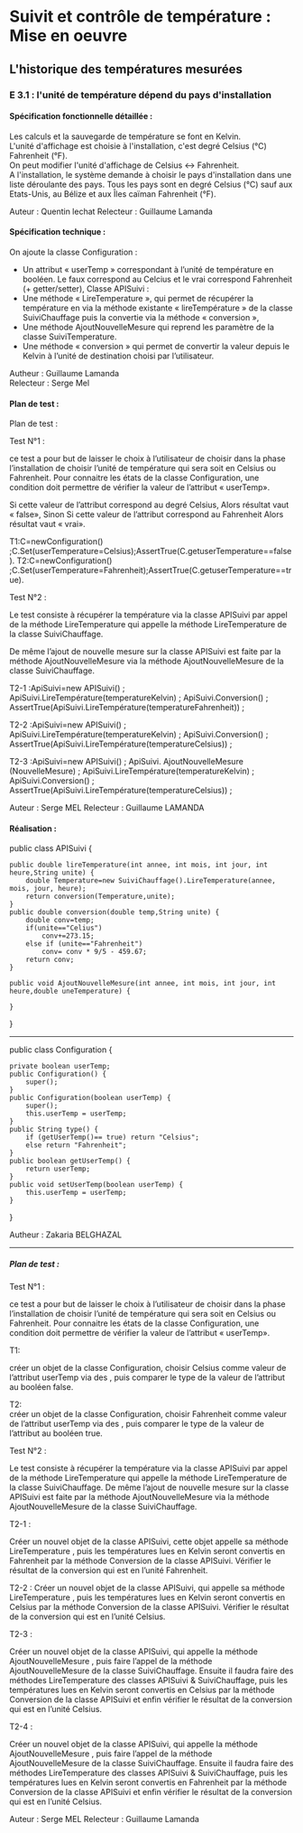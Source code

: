 # Suivit et contrôle de température : Mise en oeuvre
## L'historique des températures mesurées

### E 3.1 : l'unité de température dépend du pays d'installation

#### Spécification fonctionnelle détaillée :

Les calculs et la sauvegarde de température se font en Kelvin.  
L'unité d'affichage est choisie à l'installation, c'est degré Celsius (°C) Fahrenheit (°F).  
On peut modifier l'unité d'affichage de Celsius <-> Fahrenheit.  
A l'installation, le système demande à choisir le pays d'installation dans une liste déroulante des pays. Tous les pays sont en degré Celsius (°C) sauf aux Etats-Unis, au Bélize et aux Îles caïman  Fahrenheit (°F).  

Auteur : Quentin lechat
Relecteur : Guillaume Lamanda

#### Spécification technique :

On ajoute la classe Configuration :
- Un attribut « userTemp » correspondant à l’unité de température en booléen. Le faux correspond au Celcius et le vrai correspond Fahrenheit (+ getter/setter),
Classe APISuivi : 
- Une méthode « LireTemperature », qui permet de récupérer la température en via la méthode existante « lireTempérature » de la classe SuiviChauffage puis la convertie via la méthode « conversion »,
- Une méthode AjoutNouvelleMesure qui reprend les paramètre de la classe SuiviTemperature.
- Une méthode « conversion » qui permet de convertir la valeur depuis le Kelvin à l’unité de destination choisi par l’utilisateur.  

Autheur : Guillaume Lamanda  
Relecteur : Serge Mel

#### Plan de test : 

Plan de test :

Test N°1 : 

ce test a pour but de laisser le choix à l’utilisateur de choisir dans la phase l’installation de choisir l’unité de température qui sera soit en Celsius ou Fahrenheit. Pour connaitre les états de la classe Configuration, une condition doit permettre de vérifier la valeur de l’attribut « userTemp».

Si cette valeur de l’attribut correspond au degré Celsius,
  Alors    résultat vaut « false»,
Sinon Si cette valeur de l’attribut correspond au Fahrenheit
  Alors   résultat vaut « vrai». 
  
T1:C=newConfiguration() ;C.Set(userTemperature=Celsius);AssertTrue(C.getuserTemperature==false).
T2:C=newConfiguration() ;C.Set(userTemperature=Fahrenheit);AssertTrue(C.getuserTemperature==true).

Test N°2 :

Le test consiste à récupérer la température via la classe APISuivi par appel de la méthode LireTemperature qui appelle la méthode LireTemperature de la classe SuiviChauffage. 

De même l’ajout de nouvelle mesure sur la classe APISuivi est faite par la méthode AjoutNouvelleMesure via la méthode AjoutNouvelleMesure de la classe SuiviChauffage.

T2-1 :ApiSuivi=new APISuivi() ; ApiSuivi.LireTempérature(temperatureKelvin) ; ApiSuivi.Conversion() ; AssertTrue(ApiSuivi.LireTempérature(temperatureFahrenheit)) ;

T2-2 :ApiSuivi=new APISuivi() ; ApiSuivi.LireTempérature(temperatureKelvin) ; ApiSuivi.Conversion() ; AssertTrue(ApiSuivi.LireTempérature(temperatureCelsius)) ;

T2-3 :ApiSuivi=new APISuivi() ; ApiSuivi. AjoutNouvelleMesure (NouvelleMesure) ; ApiSuivi.LireTempérature(temperatureKelvin) ; ApiSuivi.Conversion() ; AssertTrue(ApiSuivi.LireTempérature(temperatureCelsius)) ;

Auteur : Serge MEL
Relecteur : Guillaume LAMANDA

#### Réalisation : 

public class APISuivi {

	public double lireTemperature(int annee, int mois, int jour, int heure,String unite) {
		double Temperature=new SuiviChauffage().LireTemperature(annee, mois, jour, heure);
		return conversion(Temperature,unite);
	}
	public double conversion(double temp,String unite) {
		double conv=temp;
		if(unite=="Celius")
			conv+=273.15;
		else if (unite=="Fahrenheit")
			conv= conv * 9/5 - 459.67;
		return conv;
	}
	
	public void AjoutNouvelleMesure(int annee, int mois, int jour, int heure,double uneTemperature) {
	
	}
}
*****************************************************************************************************************
public class Configuration {

	private boolean userTemp;
	public Configuration() {
		super();
	}
	public Configuration(boolean userTemp) {
		super();
		this.userTemp = userTemp;
	}
	public String type() {
		if (getUserTemp()== true) return "Celsius";
		else return "Fahrenheit";	
	}
	public boolean getUserTemp() {
		return userTemp;
	}
	public void setUserTemp(boolean userTemp) {
		this.userTemp = userTemp;
	}
}

Autheur : Zakaria BELGHAZAL




***************************************************************************************************************** 
##### Plan de test :
Test N°1 : 

ce test a pour but de laisser le choix à l’utilisateur de choisir dans la phase l’installation de choisir l’unité de température qui sera soit en Celsius ou Fahrenheit. Pour connaitre les états de la classe Configuration, une condition doit permettre de vérifier la valeur de l’attribut « userTemp».

T1: 

créer un objet de la classe Configuration, choisir Celsius comme valeur de l’attribut userTemp via des , puis comparer le type de la valeur de l’attribut  au booléen false.

T2:  
créer un objet de la classe Configuration, choisir Fahrenheit comme valeur de l’attribut userTemp via des , puis comparer le type de la valeur de l’attribut  au booléen true.

Test N°2 :

Le test consiste à récupérer la température via la classe APISuivi par appel de la méthode LireTemperature qui appelle la méthode LireTemperature de la classe SuiviChauffage. 
De même l’ajout de nouvelle mesure sur la classe APISuivi est faite par la méthode AjoutNouvelleMesure via la méthode AjoutNouvelleMesure de la classe SuiviChauffage.

T2-1 :

Créer un nouvel objet de la classe APISuivi, cette objet appelle sa méthode LireTemperature , puis les températures lues en Kelvin  seront  convertis en Fahrenheit par la méthode Conversion de la classe APISuivi. Vérifier le résultat de la conversion qui est en l’unité Fahrenheit.

T2-2 : 
Créer un nouvel objet de la classe APISuivi, qui appelle sa méthode LireTemperature , puis les températures lues en Kelvin  seront  convertis en Celsius par la méthode Conversion de la classe APISuivi. Vérifier le résultat de la conversion qui est en l’unité Celsius.

T2-3 :

Créer un nouvel objet de la classe APISuivi, qui appelle la méthode AjoutNouvelleMesure , puis faire l’appel de la méthode AjoutNouvelleMesure de la classe  SuiviChauffage. Ensuite il faudra faire  des méthodes LireTemperature  des classes  APISuivi & SuiviChauffage, puis les températures lues en Kelvin  seront  convertis en Celsius par la méthode Conversion de la classe APISuivi et enfin vérifier le résultat de la conversion qui est en l’unité Celsius.

T2-4 :

Créer un nouvel objet de la classe APISuivi, qui appelle la méthode AjoutNouvelleMesure , puis faire l’appel de la méthode AjoutNouvelleMesure de la classe  SuiviChauffage. Ensuite il faudra faire des méthodes LireTemperature  des classes  APISuivi & SuiviChauffage, puis les températures lues en Kelvin  seront  convertis en Fahrenheit par la méthode Conversion de la classe APISuivi et enfin vérifier le résultat de la conversion qui est en l’unité Celsius.

Auteur : Serge MEL
Relecteur : Guillaume Lamanda

